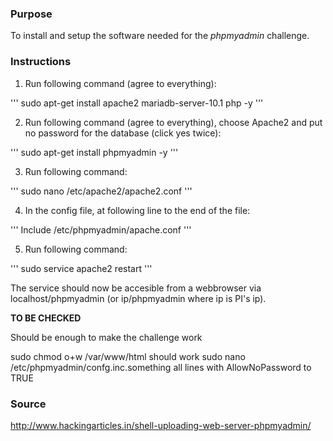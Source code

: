 ### Purpose

To install and setup the software needed for the *phpmyadmin* challenge.

### Instructions

1. Run following command (agree to everything):

'''
sudo apt-get install apache2 mariadb-server-10.1 php -y
'''

2. Run following command (agree to everything), choose Apache2 and put no password for the database (click yes twice):

'''
sudo apt-get install phpmyadmin -y
'''

3. Run following command:

'''
sudo nano /etc/apache2/apache2.conf
'''

4. In the config file, at following line to the end of the file:

'''
Include /etc/phpmyadmin/apache.conf
'''

5. Run following command:

'''
sudo service apache2 restart
'''

The service should now be accesible from a webbrowser via localhost/phpmyadmin (or ip/phpmyadmin where ip is PI's ip).

**TO BE CHECKED**

Should be enough to make the challenge work

sudo chmod  o+w /var/www/html should work
sudo nano /etc/phpmyadmin/confg.inc.something all lines with AllowNoPassword to TRUE

### Source

http://www.hackingarticles.in/shell-uploading-web-server-phpmyadmin/

